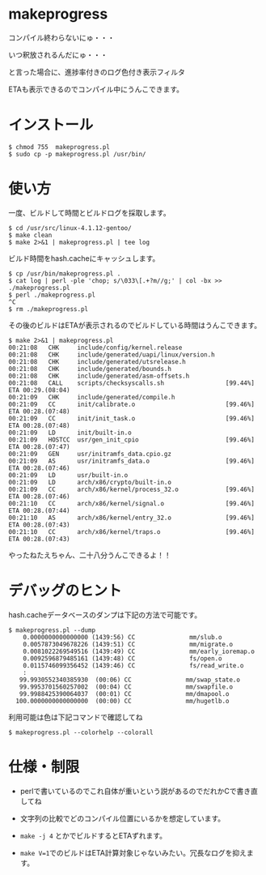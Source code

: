# makeprogress

コンパイル終わらないにゅ・・・

いつ釈放されるんだにゅ・・・

と言った場合に、進捗率付きのログ色付き表示フィルタ

ETAも表示できるのでコンパイル中にうんこできます。


# インストール

    $ chmod 755  makeprogress.pl
    $ sudo cp -p makeprogress.pl /usr/bin/

# 使い方

一度、ビルドして時間とビルドログを採取します。

    $ cd /usr/src/linux-4.1.12-gentoo/
    $ make clean
    $ make 2>&1 | makeprogress.pl | tee log

ビルド時間をhash.cacheにキャッシュします。

    $ cp /usr/bin/makeprogress.pl .
    $ cat log | perl -ple 'chop; s/\033\[.+?m//g;' | col -bx >> ./makeprogress.pl
    $ perl ./makeprogress.pl
    ^C
    $ rm ./makeprogress.pl

その後のビルドはETAが表示されるのでビルドしている時間はうんこできます。

    $ make 2>&1 | makeprogress.pl
    00:21:08   CHK     include/config/kernel.release
    00:21:08   CHK     include/generated/uapi/linux/version.h
    00:21:08   CHK     include/generated/utsrelease.h
    00:21:08   CHK     include/generated/bounds.h
    00:21:08   CHK     include/generated/asm-offsets.h
    00:21:08   CALL    scripts/checksyscalls.sh                 [99.44%] ETA 00:29.(08:04)
    00:21:09   CHK     include/generated/compile.h
    00:21:09   CC      init/calibrate.o                         [99.46%] ETA 00:28.(07:48)
    00:21:09   CC      init/init_task.o                         [99.46%] ETA 00:28.(07:48)
    00:21:09   LD      init/built-in.o
    00:21:09   HOSTCC  usr/gen_init_cpio                        [99.46%] ETA 00:28.(07:47)
    00:21:09   GEN     usr/initramfs_data.cpio.gz
    00:21:09   AS      usr/initramfs_data.o                     [99.46%] ETA 00:28.(07:46)
    00:21:09   LD      usr/built-in.o
    00:21:09   LD      arch/x86/crypto/built-in.o
    00:21:09   CC      arch/x86/kernel/process_32.o             [99.46%] ETA 00:28.(07:46)
    00:21:10   CC      arch/x86/kernel/signal.o                 [99.46%] ETA 00:28.(07:44)
    00:21:10   AS      arch/x86/kernel/entry_32.o               [99.46%] ETA 00:28.(07:43)
    00:21:10   CC      arch/x86/kernel/traps.o                  [99.46%] ETA 00:28.(07:43)

やったねたえちゃん、二十八分うんこできるよ！！

# デバッグのヒント

hash.cacheデータベースのダンプは下記の方法で可能です。

    $ makeprogress.pl --dump
        0.0000000000000000 (1439:56) CC               mm/slub.o
        0.0057873049678226 (1439:51) CC               mm/migrate.o
        0.0081022269549516 (1439:49) CC               mm/early_ioremap.o
        0.0092596879485161 (1439:48) CC               fs/open.o
        0.0115746099356452 (1439:46) CC               fs/read_write.o
        :   
       99.9930552340385930  (00:06) CC               mm/swap_state.o
       99.9953701560257002  (00:04) CC               mm/swapfile.o
       99.9988425390064037  (00:01) CC               mm/dmapool.o
      100.0000000000000000  (00:00) CC               mm/hugetlb.o


利用可能は色は下記コマンドで確認してね

    $ makeprogress.pl --colorhelp --colorall

# 仕様・制限

- perlで書いているのでこれ自体が重いという説があるのでだれかCで書き直してね

- 文字列の比較でどのコンパイル位置にいるかを想定しています。

- `make -j 4` とかでビルドするとETAずれます。

- `make V=1`でのビルドはETA計算対象じゃないみたい。冗長なログを抑えます。

